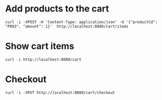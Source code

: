 # Add products to the cart

```
curl -i -XPOST -H 'Content-Type: application/json' -d '{"productCd": "P003", "amount": 1}'  http://localhost:8080/cart/items
```

# Show cart items

```
curl -i http://localhost:8080/cart
```

# Checkout

```
curl -i -XPUT http://localhost:8080/cart/checkout
```
